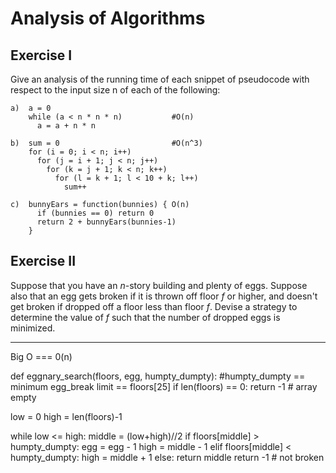 # Analysis of Algorithms

## Exercise I

Give an analysis of the running time of each snippet of
pseudocode with respect to the input size n of each of the following:

```
a)  a = 0
    while (a < n * n * n)           #O(n)
      a = a + n * n
```

```
b)  sum = 0                         #O(n^3)
    for (i = 0; i < n; i++)
      for (j = i + 1; j < n; j++)
        for (k = j + 1; k < n; k++)
          for (l = k + 1; l < 10 + k; l++)
            sum++
```

```
c)  bunnyEars = function(bunnies) { O(n)
      if (bunnies == 0) return 0
      return 2 + bunnyEars(bunnies-1)
    }
```

## Exercise II

Suppose that you have an _n_-story building and plenty of eggs. Suppose also
that an egg gets broken if it is thrown off floor _f_ or higher, and doesn't get
broken if dropped off a floor less than floor _f_. Devise a strategy to
determine the value of _f_ such that the number of dropped eggs is minimized.



----------------------------------------------------------

Big O === 0(n)

def eggnary_search(floors, egg, humpty_dumpty):
  #humpty_dumpty == minimum egg_break limit == floors[25]
  if len(floors) == 0:
    return -1 # array empty
  
  low = 0
  high = len(floors)-1
  
  while low <= high:
    middle = (low+high)//2
    if floors[middle] > humpty_dumpty:
      egg = egg - 1
      high = middle - 1
    elif floors[middle] < humpty_dumpty:
      high = middle + 1
    else:
      return middle
  return -1 # not broken
